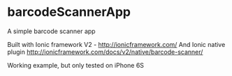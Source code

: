 # barcodeScannerApp
A simple barcode scanner app

Built with Ionic framework V2 - http://ionicframework.com/
And Ionic native plugin http://ionicframework.com/docs/v2/native/barcode-scanner/

Working example, but only tested on iPhone 6S
